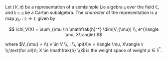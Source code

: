 Let $(V, \pi)$ be a representation of a semisimple Lie algebra $\mathfrak{g}$ over the field $\mathbb{C}$, and $\mathfrak{h} \subset \mathfrak{g}$ be a Cartan subalgebra. The *character* of the representation is a map $\chi_{V}: \mathfrak{h} \to \mathbb{C}$ given by

$$
\chi_V(X) = \sum_{\mu \in \mathfrak{h}^*} \dim(V_{\mu}) \\, e^{\langle \mu, X\rangle}
$$

where $V_{\mu} = \\{ v \in V \\, : \\, \pi(X)v = \langle \mu, X\rangle v \\;\text{for all}\\; X \in \mathfrak{h} \\}$ is the weight space of weight $\mu \in \mathfrak{h}^*$.
